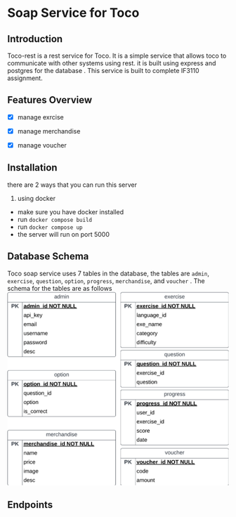 # Soap Service for Toco


## Introduction
Toco-rest is a rest service for Toco. It is a simple service that allows toco to communicate with other systems using rest. it is built using express and postgres for the database . This service is built to complete IF3110 assignment.

## Features Overview
  - [x] manage exrcise
  - [x] manage merchandise
  - [x] manage voucher


## Installation
there are 2 ways that you can run this server

1. using docker
- make sure you have docker installed
- run `docker compose build`
- run `docker compose up`
- the server will run on port 5000

## Database Schema
Toco soap service uses 7 tables in the database, the tables are `admin`, `exercise`, `question`, `option`, `progress`, `merchandise`, and `voucher` . The schema for the tables are as follows
![schema]( img/rest_ERD.png)



## Endpoints


